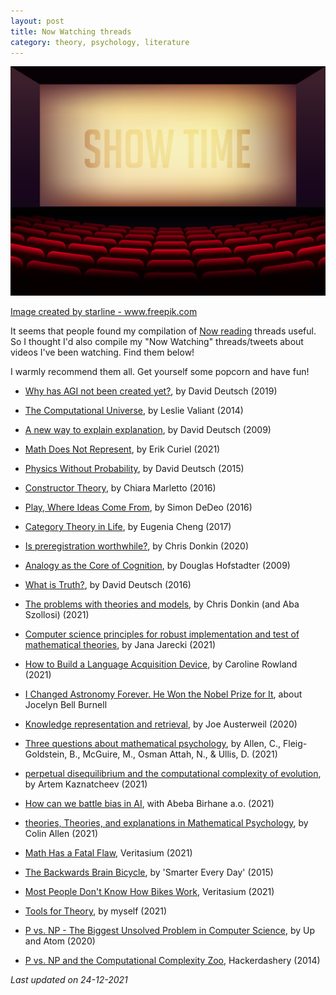 ```yaml
---
layout: post
title: Now Watching threads
category: theory, psychology, literature
---
```


![library](/images/movie.jpg "movie")

<a href="https://www.freepik.com/vectors/background">Image created by starline - www.freepik.com</a>

It seems that people found my compilation of [Now reading](https://metatheorist.com/Now-Reading/) threads useful. So I thought I'd also compile my "Now Watching" threads/tweets about videos I've been watching. Find them below!

I warmly recommend them all. Get yourself some popcorn and have fun!

* [Why has AGI not been created yet?](https://twitter.com/IrisVanRooij/status/1469606775271956485), by David Deutsch (2019)

* [The Computational Universe](https://twitter.com/IrisVanRooij/status/1142527093122785281), by Leslie Valiant (2014)

* [A new way to explain explanation](https://twitter.com/IrisVanRooij/status/1387801895511724038), by David Deutsch (2009)

* [Math Does Not Represent](https://twitter.com/IrisVanRooij/status/1466888188371296259?s=20), by Erik Curiel (2021)

* [Physics Without Probability](https://twitter.com/IrisVanRooij/status/1461970928691261453?s=20), by David Deutsch (2015)

* [Constructor Theory](https://twitter.com/IrisVanRooij/status/1452334446049366026?s=20), by Chiara Marletto (2016)

* [Play, Where Ideas Come From](https://twitter.com/IrisVanRooij/status/1388187070842212354?s=20), by Simon DeDeo (2016)

* [Category Theory in Life](https://twitter.com/IrisVanRooij/status/1261969584673914881?s=20), by Eugenia Cheng (2017)

* [Is preregistration worthwhile?](https://twitter.com/IrisVanRooij/status/1338165779263598594?s=20), by Chris Donkin (2020)

* [Analogy as the Core of Cognition](https://twitter.com/IrisVanRooij/status/1241115115828764675?s=20), by Douglas Hofstadter (2009)

* [What is Truth?](https://twitter.com/IrisVanRooij/status/1461818193534668812?s=20), by David Deutsch (2016)

* [The problems with theories and models](https://twitter.com/IrisVanRooij/status/1462087740569362433?s=20), by Chris Donkin (and Aba Szollosi) (2021)

* [Computer science principles for robust implementation and test of mathematical theories](https://twitter.com/IrisVanRooij/status/1462098958294126599?s=20), by Jana Jarecki (2021)

* [How to Build a Language Acquisition Device](https://twitter.com/IrisVanRooij/status/1458484217864667139?s=20), by Caroline Rowland (2021)

* [I Changed Astronomy Forever. He Won the Nobel Prize for It](https://twitter.com/IrisVanRooij/status/1449787458766479361?s=20), about Jocelyn Bell Burnell

* [Knowledge representation and retrieval](https://twitter.com/IrisVanRooij/status/1412069822486257670?s=20), by Joe Austerweil (2020)

* [Three questions about mathematical psychology](https://twitter.com/IrisVanRooij/status/1411767080576290821?s=20), by Allen, C., Fleig-Goldstein, B., McGuire, M., Osman Attah, N., & Ullis, D. (2021)

* [perpetual disequilibrium and the computational complexity of evolution](https://twitter.com/IrisVanRooij/status/1385634837155962886?s=20), by Artem Kaznatcheev (2021)

* [How can we battle bias in AI](https://twitter.com/IrisVanRooij/status/1461769437929947137?s=20), with Abeba Birhane a.o. (2021)

* [theories, Theories, and explanations in Mathematical Psychology](https://twitter.com/IrisVanRooij/status/1454729713969205249?s=20), by Colin Allen (2021)

* [Math Has a Fatal Flaw](https://twitter.com/IrisVanRooij/status/1467255067829063682?s=20), Veritasium (2021)

* [The Backwards Brain Bicycle](https://twitter.com/IrisVanRooij/status/1465450455132213251?s=20), by 'Smarter Every Day' (2015)

* [Most People Don't Know How Bikes Work](https://twitter.com/IrisVanRooij/status/1465069757175062530?s=20), Veritasium (2021)

* [Tools for Theory](https://twitter.com/IrisVanRooij/status/1463946241121918981?s=20), by myself (2021)

* [P vs. NP - The Biggest Unsolved Problem in Computer Science](https://twitter.com/IrisVanRooij/status/1461812487771283461?s=20), by Up and Atom (2020)

* [P vs. NP and the Computational Complexity Zoo](https://twitter.com/IrisVanRooij/status/1400220890001022976?s=20), Hackerdashery (2014)



*Last updated on 24-12-2021*

<a href=''></a> <script type='text/javascript' src='https://www.freevisitorcounters.com/auth.php?id=ffbbfa98da26dd5367373b4d525961f859ebeefb'></script>
<script type="text/javascript" src="https://www.freevisitorcounters.com/en/home/counter/746882/t/4"></script>
